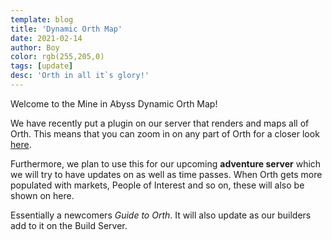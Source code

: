 ```yaml
---
template: blog
title: 'Dynamic Orth Map'
date: 2021-02-14
author: Boy
color: rgb(255,205,0)
tags: [update]
desc: 'Orth in all it`s glory!'
---
```


Welcome to the Mine in Abyss Dynamic Orth Map!

We have recently put a plugin on our server that renders and maps all of Orth.
This means that you can zoom in on any part of Orth for a closer look [here](https://mineinabyss.com/map).

Furthermore, we plan to use this for our upcoming **adventure server** which we will try to have updates on as well as time passes.
When Orth gets more populated with markets, People of Interest and so on, these will also be shown on here.

Essentially a newcomers *Guide to Orth*.
It will also update as our builders add to it on the Build Server.
